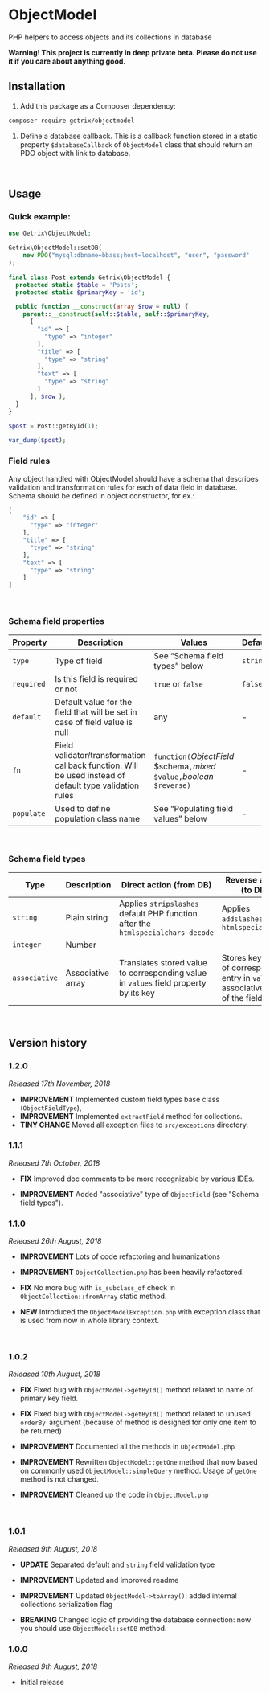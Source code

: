 ObjectModel
===========

PHP helpers to access objects and its collections in database

**Warning! This project is currently in deep private beta. Please do not use it
if you care about anything good.**


Installation
------------

1.  Add this package as a Composer dependency:

~~~~~~~~~~~~~~~~~~~~~~~~~~~~~~~~~~~~~~~~~~~~~~~~~~~~~~~~~~~~~~~~~~~~~~~~~~~ bash
composer require getrix/objectmodel
~~~~~~~~~~~~~~~~~~~~~~~~~~~~~~~~~~~~~~~~~~~~~~~~~~~~~~~~~~~~~~~~~~~~~~~~~~~~~~~~

1.  Define a database callback. This is a callback function stored in a static
    property `$databaseCallback` of `ObjectModel` class that should return an
    PDO object with link to database.

 

Usage
-----

### Quick example:

~~~~~~~~~~~~~~~~~~~~~~~~~~~~~~~~~~~~~~~~~~~~~~~~~~~~~~~~~~~~~~~~~~~~~~~~~~~~ php
use Getrix\ObjectModel;

Getrix\ObjectModel::setDB(
    new PDO("mysql:dbname=bbass;host=localhost", "user", "password"
);

final class Post extends Getrix\ObjectModel {
  protected static $table = 'Posts';
  protected static $primaryKey = 'id';

  public function __construct(array $row = null) {
    parent::__construct(self::$table, self::$primaryKey,
      [
        "id" => [
          "type" => "integer"
        ],
        "title" => [
          "type" => "string"
        ],
        "text" => [
          "type" => "string"
        ]
      ], $row );
  }
}

$post = Post::getById(1);

var_dump($post);
~~~~~~~~~~~~~~~~~~~~~~~~~~~~~~~~~~~~~~~~~~~~~~~~~~~~~~~~~~~~~~~~~~~~~~~~~~~~~~~~


### Field rules

Any object handled with ObjectModel should have a schema that describes
validation and transformation rules for each of data field in database. Schema
should be defined in object constructor, for ex.:

~~~~~~~~~~~~~~~~~~~~~~~~~~~~~~~~~~~~~~~~~~~~~~~~~~~~~~~~~~~~~~~~~~~~~~~~~~~~ php
[
    "id" => [
      "type" => "integer"
    ],
    "title" => [
      "type" => "string"
    ],
    "text" => [
      "type" => "string"
    ]
]
~~~~~~~~~~~~~~~~~~~~~~~~~~~~~~~~~~~~~~~~~~~~~~~~~~~~~~~~~~~~~~~~~~~~~~~~~~~~~~~~

 

### Schema field properties

| Property   | Description                                                                                             | Values                                                                     | Default  |
|------------|---------------------------------------------------------------------------------------------------------|----------------------------------------------------------------------------|----------|
| `type`     | Type of field                                                                                           | See “Schema field types” below                                             | `string` |
| `required` | Is this field is required or not                                                                        | `true` or `false`                                                          | `false`  |
| `default`  | Default value for the field that will be set in case of field value is null                             | any                                                                        | \-       |
| `fn`       | Field validator/transformation callback function. Will be used instead of default type validation rules | `function(`*ObjectField* \$schema`,`*mixed* `$value,`*boolean* `$reverse)` | \-       |
| `populate` | Used to define population class name                                                                    | See “Populating field values” below                                        | \-       |

 

### Schema field types

| Type      | Description  | Direct action (from DB)                                                         | Reverse action (to DB)                        |
|-----------|--------------|---------------------------------------------------------------------------------|-----------------------------------------------|
| `string`  | Plain string | Applies `stripslashes` default PHP function after the `htmlspecialchars_decode` | Applies `addslashes` after `htmlspecialchars` |
| `integer` | Number       |                                                                                 |                                               |
| `associative` | Associative array | Translates stored value to corresponding value in `values` field property by its key | Stores key value of corresponding entry in `values` associative array of the field |  
 

Version history
---------------

### 1.2.0

*Released 17th November, 2018*
-   **IMPROVEMENT** Implemented custom field types base class (`ObjectFieldType`), 
-   **IMPROVEMENT** Implemented `extractField` method for collections.
-   **TINY CHANGE** Moved all exception files to `src/exceptions` directory.

### 1.1.1

*Released 7th October, 2018*
-   **FIX** Improved doc comments to be more recognizable by various IDEs.

-   **IMPROVEMENT** Added "associative" type of `ObjectField` (see "Schema field types"). 

### 1.1.0

*Released 26th August, 2018*

-   **IMPROVEMENT** Lots of code refactoring and humanizations

-   **IMPROVEMENT** `ObjectCollection.php` has been heavily refactored.

-   **FIX** No more bug with `is_subclass_of` check in `ObjectCollection::fromArray`
    static method. 

-   **NEW** Introduced the `ObjectModelException.php` with exception class that
     is used from now in whole library context.

 


### 1.0.2

*Released 10th August, 2018*

-   **FIX** Fixed bug with `ObjectModel->getById()` method related to name of
    primary key field.

-   **FIX** Fixed bug with `ObjectModel->getById()` method related to unused
    `orderBy `argument (because of method is designed for only one item to be
    returned)

-   **IMPROVEMENT** Documented all the methods in `ObjectModel.php`

-   **IMPROVEMENT** Rewritten `ObjectModel::getOne` method that now based on
    commonly used `ObjectModel::simpleQuery` method. Usage of `getOne` method is
    not changed.

-   **IMPROVEMENT** Cleaned up the code in `ObjectModel.php`

 

### 1.0.1

*Released 9th August, 2018*

-   **UPDATE** Separated default and `string` field validation type

-   **IMPROVEMENT** Updated and improved readme

-   **IMPROVEMENT** Updated `ObjectModel->toArray()`: added internal collections
    serialization flag

-   **BREAKING** Changed logic of providing the database connection: now you
    should use `ObjectModel::setDB` method.

### 1.0.0

*Released 9th August, 2018*

-   Initial release
